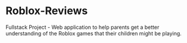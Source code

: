 # Roblox-Reviews
Fullstack Project - Web application to help parents get a better understanding of the Roblox games that their children might be playing.
